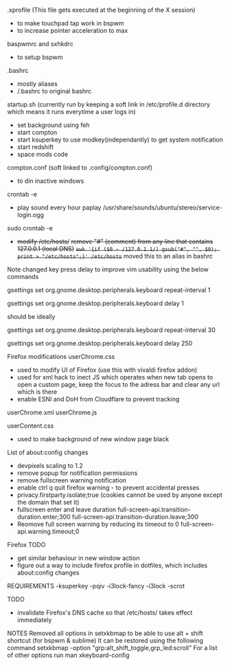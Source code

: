 .xprofile
(This file gets executed at the beginning of the X session)
- to make touchpad tap work in bspwm
- to increase pointer acceleration to max

baspwmrc and sxhkdrc
- to setup bspwm 

.bashrc
- mostly aliases
- <location>/.bashrc to original bashrc

startup.sh (currently run by keeping a soft link in /etc/profile.d directory which means it runs everytime a user logs in)
- set background using feh 
- start compton
- start ksuperkey to use modkey(independantly) to get system notification
- start redshift
- space mods code

compton.conf (soft linked to .config/compton.conf)
- to din inactive windows

crontab -e
- play sound every hour
  paplay /usr/share/sounds/ubuntu/stereo/service-login.ogg


sudo crontab -e
- ~~modify /etc/hosts/~~
  ~~remove "#" (comment) from any line that contains 127.0.0.1 (local DNS)~~
  ~~`awk '{if ($0 ~ /127.0.1.1/) gsub("#", "", $0); print > "/etc/hosts";}' /etc/hosts`~~
  moved this to an alias in bashrc

Note
changed key press delay to improve vim usability using the below commands

gsettings set org.gnome.desktop.peripherals.keyboard repeat-interval 1

gsettings set org.gnome.desktop.peripherals.keyboard delay 1

should be ideally

gsettings set org.gnome.desktop.peripherals.keyboard repeat-interval 30

gsettings set org.gnome.desktop.peripherals.keyboard delay 250


Firefox modifications
userChrome.css
- used to modify UI of Firefox (use this with vivaldi firefox addon)
- used for xml hack to inect JS which operates when new tab opens to open a custom page, keep the focus to the adress bar and clear any url which is there
- enable ESNI and DoH from Cloudflare to prevent tracking

userChrome.xml
userChrome.js

userContent.css
- used to make background of new window page black

List of about:config changes
- devpixels scaling to 1.2
- remove popup for notification permissions
- remove fullscreen warning notification
- enable ctrl q quit firefox warning - to prevent accidental presses
- privacy.firstparty.isolate;true (cookies cannot be used by anyone except the domain that set it)
- fullscreen enter and leave duration
  full-screen-api.transition-duration.enter;300
  full-screen-api.transition-duration.leave;300
- Reomove full screen warning by reducing its timeout to 0
  full-screen-api.warning.timeout;0

Firefox TODO
- get similar behaviour in new window action
- figure out a way to include firefox profile in dotfiles, which includes about:config changes

REQUIREMENTS
-ksuperkey
-pqiv
-i3lock-fancy
	-i3lock
	-scrot

TODO
- invalidate Firefox's DNS cache so that /etc/hosts/ takes effect immediately





NOTES
Removed all options in setxkbmap to be able to use alt + shift shortcut (for bspwm & sublime)
It can be restored using the following command
setxkbmap -option "grp:alt_shift_toggle,grp_led:scroll"
For a list of other options run man xkeyboard-config
